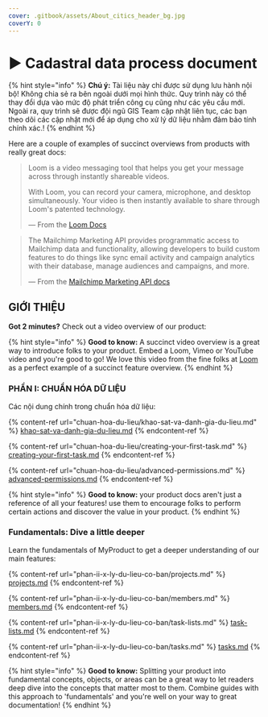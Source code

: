 ```yaml
---
cover: .gitbook/assets/About_citics_header_bg.jpg
coverY: 0
---
```


# ▶ Cadastral data process document



{% hint style="info" %}
**Chú ý:** Tài liệu này chỉ được sử dụng lưu hành nội bộ! Không chia sẻ ra bên ngoài dưới mọi hình thức. Quy trình này có thể thay đổi dựa vào mức độ phát triển công cụ cũng như các yêu cầu mới. Ngoài ra, quy trình sẽ được đội ngũ GIS Team cập nhật liên tục, các bạn theo dõi các cập nhật mới để áp dụng cho xử lý dữ liệu nhằm đảm bảo tính chính xác.!
{% endhint %}

Here are a couple of examples of succinct overviews from products with really great docs:

> Loom is a video messaging tool that helps you get your message across through instantly shareable videos.
>
> With Loom, you can record your camera, microphone, and desktop simultaneously. Your video is then instantly available to share through Loom's patented technology.
>
> — From the [Loom Docs](https://support.loom.com/hc/en-us/articles/360002158057-What-is-Loom-)

> The Mailchimp Marketing API provides programmatic access to Mailchimp data and functionality, allowing developers to build custom features to do things like sync email activity and campaign analytics with their database, manage audiences and campaigns, and more.
>
> — From the [Mailchimp Marketing API docs](https://mailchimp.com/developer/marketing/docs/fundamentals/)

## GIỚI THIỆU

**Got 2 minutes?** Check out a video overview of our product:

{% hint style="info" %}
**Good to know:** A succinct video overview is a great way to introduce folks to your product. Embed a Loom, Vimeo or YouTube video and you're good to go! We love this video from the fine folks at [Loom](https://loom.com) as a perfect example of a succinct feature overview.
{% endhint %}

### PHẦN I: CHUẨN HÓA DỮ LIỆU

Các nội dung chính trong chuẩn hóa dữ liệu:

{% content-ref url="chuan-hoa-du-lieu/khao-sat-va-danh-gia-du-lieu.md" %}
[khao-sat-va-danh-gia-du-lieu.md](chuan-hoa-du-lieu/khao-sat-va-danh-gia-du-lieu.md)
{% endcontent-ref %}

{% content-ref url="chuan-hoa-du-lieu/creating-your-first-task.md" %}
[creating-your-first-task.md](chuan-hoa-du-lieu/creating-your-first-task.md)
{% endcontent-ref %}

{% content-ref url="chuan-hoa-du-lieu/advanced-permissions.md" %}
[advanced-permissions.md](chuan-hoa-du-lieu/advanced-permissions.md)
{% endcontent-ref %}

{% hint style="info" %}
**Good to know:** your product docs aren't just a reference of all your features! use them to encourage folks to perform certain actions and discover the value in your product.
{% endhint %}

### Fundamentals: Dive a little deeper

Learn the fundamentals of MyProduct to get a deeper understanding of our main features:

{% content-ref url="phan-ii-x-ly-du-lieu-co-ban/projects.md" %}
[projects.md](phan-ii-x-ly-du-lieu-co-ban/projects.md)
{% endcontent-ref %}

{% content-ref url="phan-ii-x-ly-du-lieu-co-ban/members.md" %}
[members.md](phan-ii-x-ly-du-lieu-co-ban/members.md)
{% endcontent-ref %}

{% content-ref url="phan-ii-x-ly-du-lieu-co-ban/task-lists.md" %}
[task-lists.md](phan-ii-x-ly-du-lieu-co-ban/task-lists.md)
{% endcontent-ref %}

{% content-ref url="phan-ii-x-ly-du-lieu-co-ban/tasks.md" %}
[tasks.md](phan-ii-x-ly-du-lieu-co-ban/tasks.md)
{% endcontent-ref %}

{% hint style="info" %}
**Good to know:** Splitting your product into fundamental concepts, objects, or areas can be a great way to let readers deep dive into the concepts that matter most to them. Combine guides with this approach to 'fundamentals' and you're well on your way to great documentation!
{% endhint %}
